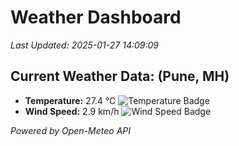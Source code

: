 
# Weather Dashboard

_Last Updated: 2025-01-27 14:09:09_

## Current Weather Data: (Pune, MH)
- **Temperature:** 27.4 °C ![Temperature Badge](https://img.shields.io/badge/Temperature-Medium%20Temp-green)
- **Wind Speed:** 2.9 km/h ![Wind Speed Badge](https://img.shields.io/badge/Wind%20Speed-Low%20Wind-blue)

*Powered by Open-Meteo API*
